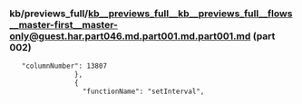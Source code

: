 ### kb/previews_full/kb__previews_full__kb__previews_full__flows__master-first__master-only@guest.har.part046.md.part001.md.part001.md (part 002)

```md
   "columnNumber": 13807
                },
                {
                  "functionName": "setInterval",
            
```

```
